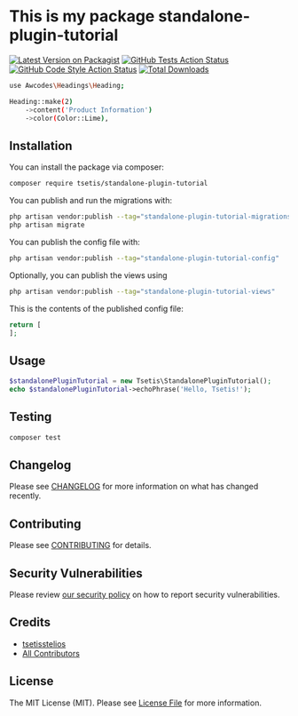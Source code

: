 # This is my package standalone-plugin-tutorial

[![Latest Version on Packagist](https://img.shields.io/packagist/v/tsetis/standalone-plugin-tutorial.svg?style=flat-square)](https://packagist.org/packages/tsetis/standalone-plugin-tutorial)
[![GitHub Tests Action Status](https://img.shields.io/github/actions/workflow/status/tsetis/standalone-plugin-tutorial/run-tests.yml?branch=main&label=tests&style=flat-square)](https://github.com/tsetis/standalone-plugin-tutorial/actions?query=workflow%3Arun-tests+branch%3Amain)
[![GitHub Code Style Action Status](https://img.shields.io/github/actions/workflow/status/tsetis/standalone-plugin-tutorial/fix-php-code-styling.yml?branch=main&label=code%20style&style=flat-square)](https://github.com/tsetis/standalone-plugin-tutorial/actions?query=workflow%3A"Fix+PHP+code+styling"+branch%3Amain)
[![Total Downloads](https://img.shields.io/packagist/dt/tsetis/standalone-plugin-tutorial.svg?style=flat-square)](https://packagist.org/packages/tsetis/standalone-plugin-tutorial)

```bash
use Awcodes\Headings\Heading;

Heading::make(2)
    ->content('Product Information')
    ->color(Color::Lime),
```

## Installation

You can install the package via composer:

```bash
composer require tsetis/standalone-plugin-tutorial
```

You can publish and run the migrations with:

```bash
php artisan vendor:publish --tag="standalone-plugin-tutorial-migrations"
php artisan migrate
```

You can publish the config file with:

```bash
php artisan vendor:publish --tag="standalone-plugin-tutorial-config"
```

Optionally, you can publish the views using

```bash
php artisan vendor:publish --tag="standalone-plugin-tutorial-views"
```

This is the contents of the published config file:

```php
return [
];
```

## Usage

```php
$standalonePluginTutorial = new Tsetis\StandalonePluginTutorial();
echo $standalonePluginTutorial->echoPhrase('Hello, Tsetis!');
```

## Testing

```bash
composer test
```

## Changelog

Please see [CHANGELOG](CHANGELOG.md) for more information on what has changed recently.

## Contributing

Please see [CONTRIBUTING](.github/CONTRIBUTING.md) for details.

## Security Vulnerabilities

Please review [our security policy](../../security/policy) on how to report security vulnerabilities.

## Credits

-   [tsetisstelios](https://github.com/tsetis)
-   [All Contributors](../../contributors)

## License

The MIT License (MIT). Please see [License File](LICENSE.md) for more information.
